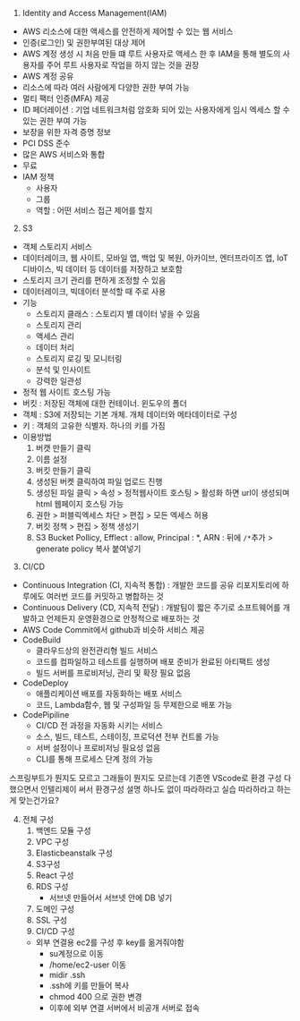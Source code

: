 1. Identity and Access Management(IAM)
- AWS 리소스에 대한 액세스를 안전하게 제어할 수 있는 웹 서비스
- 인증(로그인) 및 권한부여된 대상 제어
- AWS 계정 생성 시 처음 만들 떄 루트 사용자로 액세스 한 후 IAM을 통해 별도의 사용자를 주어 루트 사용자로 작업을 하지 않는 것을 권장
- AWS 계정 공유
- 리소스에 따라 여러 사람에게 다양한 권한 부여 가능
- 멀티 팩터 인증(MFA) 제공
- ID 페더레이션 : 기업 네트워크처럼 암호화 되어 있는 사용자에게 임시 엑세스 할 수 있는 권한 부여 가능
- 보장을 위한 자격 증명 정보
- PCI DSS 준수
- 많은 AWS 서비스와 통합
- 무료
- IAM 정책
    - 사용자
    - 그룹
    - 역할 : 어떤 서비스 접근 제어를 할지

2. S3
- 객체 스토리지 서비스
- 데이터레이크, 웹 사이트, 모바일 앱, 백업 및 복원, 아카이브, 엔터프라이즈 앱, IoT 디바이스, 빅 데이터 등 데이터를 저장하고 보호함
- 스토리지 크기 관리를 편하게 조정할 수 있음
- 데이터레이크, 빅데이터 분석할 때 주로 사용
- 기능
    - 스토리지 클래스 : 스토리지 별 데이터 넣을 수 있음
    - 스토리지 관리
    - 액세스 관리
    - 데이터 처리
    - 스토리지 로깅 및 모니터링
    - 분석 및 인사이트
    - 강력한 일관성
- 정적 웹 사이트 호스팅 가능
- 버킷 : 저장된 객체에 대한 컨테이너. 윈도우의 폴더
- 객체 : S3에 저장되는 기본 개체. 개체 데이터와 메타데이터로 구성
- 키 : 객체의 고유한 식별자. 하나의 키를 가짐
- 이용방법
    1. 버캣 만들기 클릭
    2. 이름 설정
    3. 버킷 만들기 클릭
    4. 생성된 버켓 클릭하여 파일 업로드 진행
    5. 생성된 파일 클릭 > 속성 > 정적웹사이트 호스팅 > 활성화 하면 url이 생성되며 html 웹페이지 호스팅 가능
    6. 권한 > 퍼블릭엑세스 차단 > 편집 > 모든 엑세스 허용
    7. 버킷 정책 > 편집 > 정책 생성기
    8. S3 Bucket Pollicy, Efflect : allow, Principal : *, ARN : 뒤에 `/*`추가 > generate policy 복사 붙여넣기

3. CI/CD
- Continuous Integration (CI, 지속적 통합) : 개발한 코드를 공유 리포지토리에 하루에도 여러번 코드를 커밋하고 병합하는 것
- Continuous Delivery (CD, 지속적 전달) : 개발팀이 짧은 주기로 소프트웨어를 개발하고 언제든지 운영환경으로 안정적으로 배포하는 것
- AWS Code Commit에서 github과 비슷하 서비스 제공
- CodeBuild
    - 클라우드상의 완전관리형 빌드 서비스
    - 코드를 컴파일하고 테스트를 실행하며 배포 준비가 완료된 아티팩트 생성
    - 빌드 서버를 프로비저닝, 관리 및 확장 필요 없음
- CodeDeploy
    - 애플리케이션 배포를 자동화하는 배포 서비스
    - 코드, Lambda함수, 웹 및 구성파일 등 무제한으로 배포 가능
- CodePipiline
    - CI/CD 전 과정을 자동화 시키는 서비스
    - 소스, 빌드, 테스트, 스테이징, 프로덕션 전부 컨트롤 가능
    - 서버 설정이나 프로비저닝 필요성 없음
    - CLI를 통해 프로세스 단계 정의 가능

스프링부트가 뭔지도 모르고 그래들이 뭔지도 모르는데 기존엔 VScode로 환경 구성 다 했으면서 인텔리제이 써서 환경구성 설명 하나도 없이 따라하라고 실습 따라하라고 하는게 맞는건가요?

4. 전체 구성
    1. 백엔드 모듈 구성
    2. VPC 구성
    3. Elasticbeanstalk 구성
    4. S3구성
    5. React 구성
    6. RDS 구성
        - 서브넷 만들어서 서브넷 안에 DB 넣기
    7. 도메인 구성
    8. SSL 구성
    9. CI/CD 구성
    - 외부 연결용 ec2를 구성 후 key를 옮겨줘야함
        - su계정으로 이동
        - /home/ec2-user 이동
        - midir .ssh
        - .ssh에 키를 만들어 복사
        - chmod 400 으로 권한 변경
        - 이후에 외부 연결 서버에서 비공개 서버로 접속